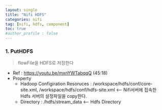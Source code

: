 ```yaml
---
layout: single
title: "Nifi HDFS"
categories: nifi
tag: [nifi, hdfs, component]
toc: true
#author_profile : false
---
```




### 1. PutHDFS
> flowFile을 HDFS로 저장한다

* Ref : https://youtu.be/mxnYWTabqqQ (45:18)
* Property
  - Hadoop Configiration Resoruces : /workspace/hdfs/conf/core-site.xml, /workspace/hdfs/conf/hdfs-site.xml <-- Nifi서버에 접속한 Hdfs 서버의 설정파일을 copy한다.
  - Directory : /hdfs/stream_data <-- Hdfs Directory
  
  